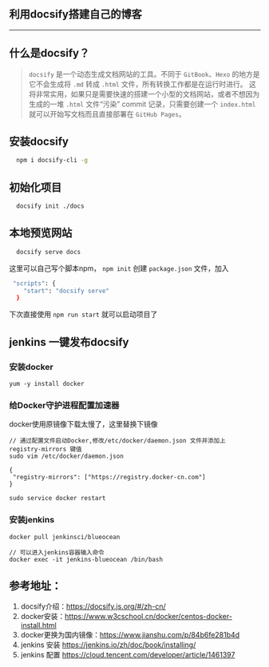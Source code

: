 ## 利用docsify搭建自己的博客
---
## 什么是docsify？
>`docsify` 是一个动态生成文档网站的工具。不同于 `GitBook`、`Hexo` 的地方是它不会生成将 `.md` 转成 `.html` 文件，所有转换工作都是在运行时进行。
>这将非常实用，如果只是需要快速的搭建一个小型的文档网站，或者不想因为生成的一堆 `.html` 文件“污染” commit 记录，只需要创建一个 `index.html` 就可以开始写文档而且直接部署在 `GitHub Pages`。

## 安装docsify
```bash
  npm i docsify-cli -g
```

## 初始化项目
```bash
  docsify init ./docs
```

## 本地预览网站
```bash
  docsify serve docs
```
这里可以自己写个脚本npm， `npm init` 创建 `package.json` 文件，加入
```bash
 "scripts": {
    "start": "docsify serve"
  }
```
下次直接使用 `npm run start` 就可以启动项目了

## jenkins 一键发布docsify

### 安装docker
```shell
yum -y install docker
```
### 给Docker守护进程配置加速器
docker使用原镜像下载太慢了，这里替换下镜像
```shell
// 通过配置文件启动Docker,修改/etc/docker/daemon.json 文件并添加上 registry-mirrors 键值
sudo vim /etc/docker/daemon.json
```
```
{
 "registry-mirrors": ["https://registry.docker-cn.com"]
}
```
```shell
sudo service docker restart
```

### 安装jenkins
```shell
docker pull jenkinsci/blueocean
```
```shell
// 可以进入jenkins容器输入命令
docker exec -it jenkins-blueocean /bin/bash
```



## 参考地址：
1. docsify介绍：https://docsify.js.org/#/zh-cn/
2. docker安装：https://www.w3cschool.cn/docker/centos-docker-install.html
3. docker更换为国内镜像：https://www.jianshu.com/p/84b6fe281b4d
4. jenkins 安装 https://jenkins.io/zh/doc/book/installing/
5. jenkins 配置 https://cloud.tencent.com/developer/article/1461397

